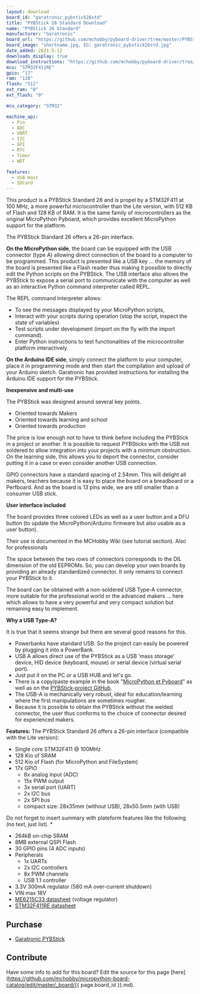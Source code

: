 ```yaml
---
layout: download
board_id: "garatronic_pybstick26std"
title: "PYBStick 26 Standard Download"
name: "PYBStick 26 Standard"
manufacturer: "Garatronic"
board_url: "https://github.com/mchobby/pyboard-driver/tree/master/PYBStick"
board_image: "shortname.jpg, EG: garatronic_pybstick26std.jpg"
date_added: 2021-5-12
downloads_display: true
download_instructions: "https://github.com/mchobby/pyboard-driver/tree/master/PYBStick/firmware"
mcu: "STM32F411RE"
gpio: "17"
ram: "128"
flash: "512"
ext_ram: "0"
ext_flash: "0"

mcu_category: "STM32"

machine_api:
  - Pin
  - ADC
  - UART
  - I2C
  - SPI
  - RTC
  - Timer
  - WDT

features:
  - USB Host
  - SDCard
---
```


This product is a PYBStick Standard 26 and is propel by a STM32F411 at 100 MHz, a more powerful microcontroller than the Lite version, with 512 KB of Flash and 128 KB of RAM. It is the same family of microcontrollers as the original MicroPython Pyboard, which provides excellent MicroPython support for the platform.

The PYBStick Standard 26 offers a 26-pin interface.

**On the MicroPython side**, the board can be equipped with the USB connector (type A) allowing direct connection of the board to a computer to be programmed. This product is presented like a USB key ... the memory of the board is presented like a Flash reader thus making it possible to directly edit the Python scripts on the PYBStick. The USB interface also allows the PYBStick to expose a serial port to communicate with the computer as well as an interactive Python command interpreter called REPL.


The REPL command interpreter allows:
* To see the messages displayed by your MicroPython scripts,
* Interact with your scripts during operation (stop the script, inspect the state of variables)
* Test scripts under development (import on the fly with the import command).
* Enter Python instructions to test functionalities of the microcontroller platform interactively.


**On the Arduino IDE side**, simply connect the platform to your computer, place it in programming mode and then start the compilation and upload of your Arduino sketch. Garatronic has provided instructions for installing the Arduino IDE support for the PYBStick.


**Inexpensive and multi-use**

The PYBStick was designed around several key points.
* Oriented towards Makers
* Oriented towards learning and school
* Oriented towards production


The price is low enough not to have to think before including the PYBStick in a project or another.
It is possible to request PYBSticks with the USB not soldered to allow integration into your projects with a minimum obstruction. On the learning side, this allows you to deport the connector, consider putting it in a case or even consider another USB connection.


GPIO connectors have a standard spacing of 2.54mm. This will delight all makers, teachers because it is easy to place the board on a breadboard or a Perfboard. And as the board is 13 pins wide, we are still smaller than a consumer USB stick.


**User interface included**

The board provides three colored LEDs as well as a user button and a DFU button (to update the MicroPython/Arduino firmware but also usable as a user button).


Their use is documented in the MCHobby Wiki (see tutorial section).
Also for professionals


The space between the two rows of connectors corresponds to the DIL dimension of the old EEPROMs. So, you can develop your own boards by providing an already standardized connector. It only remains to connect your PYBStick to it.


The board can be obtained with a non-soldered USB Type-A connector, more suitable for the professional world or the advanced makers ... here which allows to have a very powerful and very compact solution but remaining easy to implement.

**Why a USB Type-A?**

It is true that it seems strange but there are several good reasons for this. 
* Powerbanks have standard USB. So the project can easily be powered by plugging it into a PowerBank.
* USB A allows direct use of the PYBStick as a USB 'mass storage' device, HID device (keyboard, mouse) or serial device (virtual serial port).
* Just put it on the PC or a USB HUB and let's go.
* There is a copy/paste example in the book "[MicroPython et Pyboard](https://www.editions-eni.fr/livre/micropython-et-pyboard-python-sur-microcontroleur-de-la-prise-en-main-a-l-utilisation-avancee-9782409022906)" as well as on the [PYBStick-project GitHub](https://github.com/mchobby/pybstick-projects).
* The USB-A is mechanically very robust, ideal for education/learning where the first manipulations are sometimes rougher.
* Because it is possible to obtain the PYBStick without the welded connector, the user thus conforms to the choice of connector desired for experienced makers.


**Features:**
The PYBStick Standard 26 offers a 26-pin interface (compatible with the Lite version):
* Single core STM32F411 @ 100MHz
* 128 Kio of SRAM
* 512 Kio of Flash (for MicroPython and FileSystem)
* 17x GPIO
  * 8x analog input (ADC)
  * 15x PWM output
  * 3x serial port (UART)
  * 2x I2C bus
  * 2x SPI bus
  * compact size: 28x35mm (without USB), 28x50.5mm (with USB)

Do not forget to insert summary with plateform features like the following (no text, just list).
* 
* 264kB on-chip SRAM
* 8MB external QSPI Flash
* 30 GPIO pins (4 ADC inputs)
* Peripherals
  * 1x UARTs
  * 2x I2C controllers
  * 8x PWM channels
  * USB 1.1 controller
* 3.3V 300mA regulator (580 mA over-current shutdown)
* VIN max 18V
* [ME6215C33 datasheet](http://df.mchobby.be/PYBStick/ME6215.pdf) (voltage regulator)
* [STM32F411RE datasheet](https://www.st.com/en/microcontrollers-microprocessors/stm32f411re.html)


## Purchase
* [Garatronic PYBStick](https://shop.mchobby.be/en/pybstick/1844-pybstick-standard-26-micropython-and-arduino-3232100018440-garatronic.html)

## Contribute

Have some info to add for this board? Edit the source for this page [here](https://github.com/mchobby/micropython-board-catalog/edit/master/_board/{{ page.board_id }}.md).

